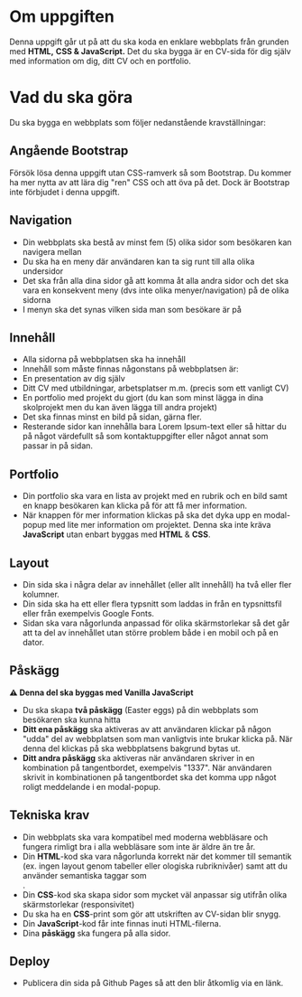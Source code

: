 # Om uppgiften
Denna uppgift går ut på att du ska koda en enklare webbplats från grunden med **HTML,** **CSS & JavaScript.** Det du ska bygga är en CV-sida för dig själv med information om dig, ditt CV och en portfolio.

# Vad du ska göra
Du ska bygga en webbplats som följer nedanstående kravställningar:

## Angående Bootstrap
Försök lösa denna uppgift utan CSS-ramverk så som Bootstrap. Du kommer ha mer nytta av att lära dig "ren" CSS och att öva på det. Dock är Bootstrap inte förbjudet i denna uppgift.

## Navigation
* Din webbplats ska bestå av minst fem (5) olika sidor som besökaren kan navigera mellan
* Du ska ha en meny där användaren kan ta sig runt till alla olika undersidor
* Det ska från alla dina sidor gå att komma åt alla andra sidor och det ska vara en konsekvent meny (dvs inte olika menyer/navigation) på de olika sidorna
* I menyn ska det synas vilken sida man som besökare är på

## Innehåll
* Alla sidorna på webbplatsen ska ha innehåll
* Innehåll som måste finnas någonstans på webbplatsen är:
* En presentation av dig själv
* Ditt CV med utbildningar, arbetsplatser m.m. (precis som ett vanligt CV)
* En portfolio med projekt du gjort (du kan som minst lägga in dina skolprojekt men du kan även lägga till andra projekt)
* Det ska finnas minst en bild på sidan, gärna fler.
* Resterande sidor kan innehålla bara Lorem Ipsum-text eller så hittar du på något värdefullt så som kontaktuppgifter eller något annat som passar in på sidan.

## Portfolio
* Din portfolio ska vara en lista av projekt med en rubrik och en bild samt en knapp besökaren kan klicka på för att få mer information.
* När knappen för mer information klickas på ska det dyka upp en modal-popup med lite mer information om projektet. Denna ska inte kräva **JavaScript** utan enbart byggas med **HTML** & **CSS**.

## Layout
* Din sida ska i några delar av innehållet (eller allt innehåll) ha två eller fler kolumner.
* Din sida ska ha ett eller flera typsnitt som laddas in från en typsnittsfil eller från exempelvis Google Fonts.
* Sidan ska vara någorlunda anpassad för olika skärmstorlekar så det går att ta del av innehållet utan större problem både i en mobil och på en dator.

## Påskägg
**⚠️ Denna del ska byggas med Vanilla JavaScript**
* Du ska skapa **två påskägg** (Easter eggs) på din webbplats som besökaren ska kunna hitta
* **Ditt ena påskägg** ska aktiveras av att användaren klickar på någon "udda" del av webbplatsen som man vanligtvis inte brukar klicka på. När denna del klickas på ska webbplatsens bakgrund bytas ut.
* **Ditt andra påskägg** ska aktiveras när användaren skriver in en kombination på tangentbordet, exempelvis "1337". När användaren skrivit in kombinationen på tangentbordet ska det komma upp något roligt meddelande i en modal-popup.

## Tekniska krav
* Din webbplats ska vara kompatibel med moderna webbläsare och fungera rimligt bra i alla webbläsare som inte är äldre än tre år.
* Din **HTML**-kod ska vara någorlunda korrekt när det kommer till semantik (ex. ingen layout genom tabeller eller ologiska rubriknivåer) samt att du använder semantiska taggar som **<nav>**.
* Din **CSS**-kod ska skapa sidor som mycket väl anpassar sig utifrån olika skärmstorlekar (responsivitet)
* Du ska ha en **CSS**-print som gör att utskriften av CV-sidan blir snygg.
* Din **JavaScript**-kod får inte finnas inuti HTML-filerna.
* Dina **påskägg** ska fungera på alla sidor.

## Deploy
* Publicera din sida på Github Pages så att den blir åtkomlig via en länk.
